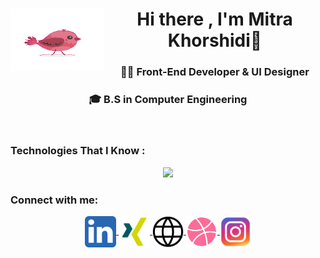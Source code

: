 
<div align="center">
  <img align="left" src="./bird.gif" width="150" height="100"/>
  <h1 align ="center"> Hi there , I'm Mitra Khorshidi👋</h1>
</div>
<h3 align="center">👩‍💻 Front-End Developer & UI Designer</h3>
<h3 align="center"> 🎓 B.S in Computer Engineering</h3>
<br/>



<h3 align="left"> Technologies That I Know : </h3>
<p align="center">
  <img src="https://skillicons.dev/icons?i=nextjs,react,js,ts,tailwind,css,html,mysql,mongodb,git,github,xd,figma,wordpress" />
</p>

<h3 align="left">Connect with me:</h3>
<p align="center">
  <a href="https://linkedin.com/in/mitrakh" target="_blank">
    <img align="center" src="./linkedin.svg" alt="LinkedIn" height="50" width="50" />
  </a>
  <a href="https://www.xing.com/profile/Mitra_Khorshidi/cv" target="_blank">
    <img align="center" src="./xing.svg" alt="Xing" height="50" width="50" />
  </a>
  <a href="https://www.imitra.ir" target="_blank">
    <img align="center" src="./portfolio.svg" alt="Portfolio" height="50" width="50" />
  </a>
  <a href="https://dribbble.com/imitra" target="_blank">
    <img align="center" src="./dribbble.svg" alt="Dribbble" height="50" width="50" />
  </a>
  <a href="https://instagram.com/imitra.ir" target="_blank">
    <img align="center" src="./instagram.svg" alt="Instagram" height="50" width="50" />
  </a>
</p>
